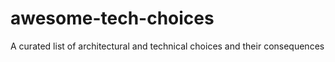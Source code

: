 # awesome-tech-choices
A curated list of architectural and technical choices and their consequences
